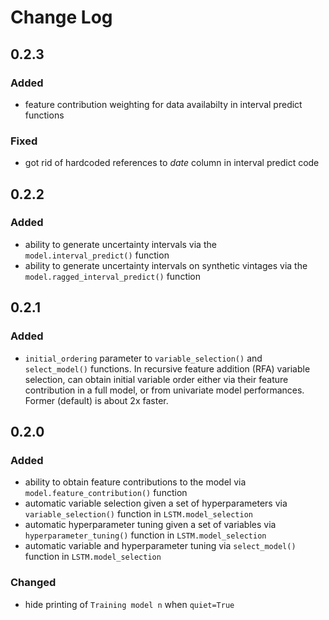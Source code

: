 # Change Log

## 0.2.3

### Added

* feature contribution weighting for data availabilty in interval predict functions

### Fixed

* got rid of hardcoded references to _date_ column in interval predict code

## 0.2.2

### Added

* ability to generate uncertainty intervals via the `model.interval_predict()` function
* ability to generate uncertainty intervals on synthetic vintages via the `model.ragged_interval_predict()` function

## 0.2.1

### Added

* `initial_ordering` parameter to `variable_selection()` and `select_model()` functions. In recursive feature addition (RFA) variable selection, can obtain initial variable order either via their feature contribution in a full model, or from univariate model performances. Former (default) is about 2x faster.

## 0.2.0

### Added

* ability to obtain feature contributions to the model via `model.feature_contribution()` function
* automatic variable selection given a set of hyperparameters via `variable_selection()` function in `LSTM.model_selection`
* automatic hyperparameter tuning given a set of variables via `hyperparameter_tuning()` function in `LSTM.model_selection`
* automatic variable and hyperparameter tuning via `select_model()` function in `LSTM.model_selection`

### Changed

* hide printing of `Training model n` when `quiet=True`